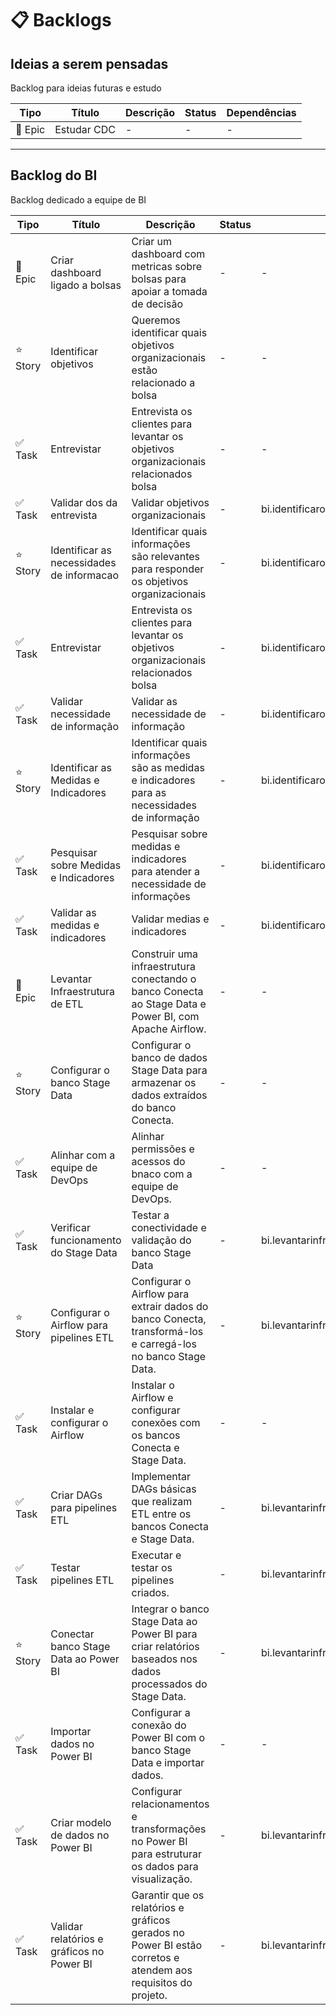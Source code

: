 # 📋 Backlogs

## Ideias a serem pensadas

Backlog para ideias futuras e estudo

| Tipo | Título | Descrição | Status | Dependências |
| --- | --- | --- | --- | --- |
| 🌟 Epic | Estudar CDC | - | - | - |

---

## Backlog do BI

Backlog dedicado a equipe de BI

| Tipo | Título | Descrição | Status | Dependências |
| --- | --- | --- | --- | --- |
| 🌟 Epic | Criar dashboard ligado a bolsas | Criar um dashboard com metricas sobre bolsas para apoiar a tomada de decisão | - | - |
| ⭐ Story | Identificar objetivos | Queremos identificar quais objetivos organizacionais estão relacionado a bolsa | - | - |
| ✅ Task | Entrevistar | Entrevista os clientes para levantar os objetivos organizacionais relacionados bolsa | - | - |
| ✅ Task | Validar dos da entrevista | Validar objetivos organizacionais | - | bi.identificarobjetivo.identificarobjetivos.entrevista |
| ⭐ Story | Identificar as necessidades de informacao | Identificar quais informações são relevantes para responder os objetivos organizacionais | - | bi.identificarobjetivo.identificarobjetivos |
| ✅ Task | Entrevistar | Entrevista os clientes para levantar os objetivos organizacionais relacionados bolsa | - | bi.identificarobjetivo.identificarobjetivos.validar |
| ✅ Task | Validar necessidade de informação | Validar as necessidade de informação | - | bi.identificarobjetivo.identificarnecessidadeinformacao.entrevista |
| ⭐ Story | Identificar as Medidas e Indicadores | Identificar quais informações são as medidas e indicadores para as necessidades de informação | - | bi.identificarobjetivo.identificarnecessidadeinformacao |
| ✅ Task | Pesquisar sobre Medidas e Indicadores | Pesquisar sobre medidas e indicadores para atender a necessidade de informações | - | bi.identificarobjetivo.identificarobjetivos.validar |
| ✅ Task | Validar as medidas e indicadores  | Validar medias e indicadores | - | bi.identificarobjetivo.definirmedidasindicadores.pesquisar |
| 🌟 Epic | Levantar Infraestrutura de ETL | Construir uma infraestrutura conectando o banco Conecta ao Stage Data e Power BI, com Apache Airflow. | - | - |
| ⭐ Story | Configurar o banco Stage Data | Configurar o banco de dados Stage Data para armazenar os dados extraídos do banco Conecta. | - | - |
| ✅ Task | Alinhar com a equipe de DevOps | Alinhar permissões e acessos do bnaco com a equipe de DevOps. | - | - |
| ✅ Task | Verificar funcionamento do Stage Data | Testar a conectividade e validação do banco Stage Data | - | bi.levantarinfraestruturaleds.levantardatastage.alinharcomdevops |
| ⭐ Story | Configurar o Airflow para pipelines ETL | Configurar o Airflow para extrair dados do banco Conecta, transformá-los e carregá-los no banco Stage Data. | - | bi.levantarinfraestruturaleds.levantardatastage.verificarfuncionamentodatastage |
| ✅ Task | Instalar e configurar o Airflow | Instalar o Airflow e configurar conexões com os bancos Conecta e Stage Data. | - | - |
| ✅ Task | Criar DAGs para pipelines ETL | Implementar DAGs básicas que realizam ETL entre os bancos Conecta e Stage Data. | - | bi.levantarinfraestruturaleds.configurarairflowetl.instalarconfigurarairflow |
| ✅ Task | Testar pipelines ETL | Executar e testar os pipelines criados. | - | bi.levantarinfraestruturaleds.configurarairflowetl.criardagsetl |
| ⭐ Story | Conectar banco Stage Data ao Power BI | Integrar o banco Stage Data ao Power BI para criar relatórios baseados nos dados processados do Stage Data. | - | bi.levantarinfraestruturaleds.configurarairflowetl.testarpipelinesetl |
| ✅ Task | Importar dados no Power BI | Configurar a conexão do Power BI com o banco Stage Data e importar dados. | - | - |
| ✅ Task | Criar modelo de dados no Power BI | Configurar relacionamentos e transformações no Power BI para estruturar os dados para visualização. | - | bi.levantarinfraestruturaleds.conectarbancoaopowerbi.importardadosnopowerbi |
| ✅ Task | Validar relatórios e gráficos no Power BI | Garantir que os relatórios e gráficos gerados no Power BI estão corretos e atendem aos requisitos do projeto. | - | bi.levantarinfraestruturaleds.conectarbancoaopowerbi.criarmodelopowerbi |

